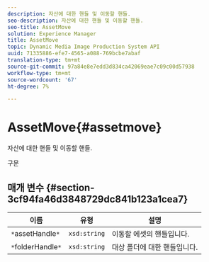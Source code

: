 ```yaml
---
description: 자산에 대한 핸들 및 이동할 핸들.
seo-description: 자산에 대한 핸들 및 이동할 핸들.
seo-title: AssetMove
solution: Experience Manager
title: AssetMove
topic: Dynamic Media Image Production System API
uuid: 71335886-efe7-4565-a088-769bcbe7abaf
translation-type: tm+mt
source-git-commit: 97a84e8e7edd3d834ca42069eae7c09c00d57938
workflow-type: tm+mt
source-wordcount: '67'
ht-degree: 7%

---
```



# AssetMove{#assetmove}

자산에 대한 핸들 및 이동할 핸들.

구문

## 매개 변수 {#section-3cf94fa46d3848729dc841b123a1cea7}

| 이름 | 유형 | 설명 |
|---|---|---|
| `*`assetHandle`*` | `xsd:string` | 이동할 에셋의 핸들입니다. |
| `*`folderHandle`*` | `xsd:string` | 대상 폴더에 대한 핸들입니다. |

